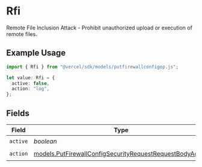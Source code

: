 # Rfi

Remote File Inclusion Attack - Prohibit unauthorized upload or execution of remote files.

## Example Usage

```typescript
import { Rfi } from "@vercel/sdk/models/putfirewallconfigop.js";

let value: Rfi = {
  active: false,
  action: "log",
};
```

## Fields

| Field                                                                                                                      | Type                                                                                                                       | Required                                                                                                                   | Description                                                                                                                |
| -------------------------------------------------------------------------------------------------------------------------- | -------------------------------------------------------------------------------------------------------------------------- | -------------------------------------------------------------------------------------------------------------------------- | -------------------------------------------------------------------------------------------------------------------------- |
| `active`                                                                                                                   | *boolean*                                                                                                                  | :heavy_check_mark:                                                                                                         | N/A                                                                                                                        |
| `action`                                                                                                                   | [models.PutFirewallConfigSecurityRequestRequestBodyAction](../models/putfirewallconfigsecurityrequestrequestbodyaction.md) | :heavy_check_mark:                                                                                                         | N/A                                                                                                                        |